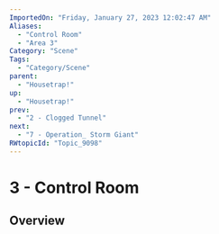```yaml
---
ImportedOn: "Friday, January 27, 2023 12:02:47 AM"
Aliases:
  - "Control Room"
  - "Area 3"
Category: "Scene"
Tags:
  - "Category/Scene"
parent:
  - "Housetrap!"
up:
  - "Housetrap!"
prev:
  - "2 - Clogged Tunnel"
next:
  - "7 - Operation_ Storm Giant"
RWtopicId: "Topic_9098"
---
```

# 3 - Control Room
## Overview
